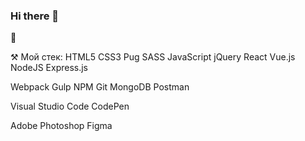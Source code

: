 ### Hi there 👋

👋

⚒️ Мой стек:
HTML5 CSS3 Pug SASS
JavaScript jQuery React Vue.js
NodeJS Express.js

Webpack Gulp NPM Git MongoDB Postman

Visual Studio Code CodePen

Adobe Photoshop Figma
<!--
**Nikita9797/Nikita9797** is a ✨ _special_ ✨ repository because its `README.md` (this file) appears on your GitHub profile.

Here are some ideas to get you started:

- 🔭 I’m currently working on ...
- 🌱 I’m currently learning ...
- 👯 I’m looking to collaborate on ...
- 🤔 I’m looking for help with ...
- 💬 Ask me about ...
- 📫 How to reach me: ...
- 😄 Pronouns: ...
- ⚡ Fun fact: ...
-->
